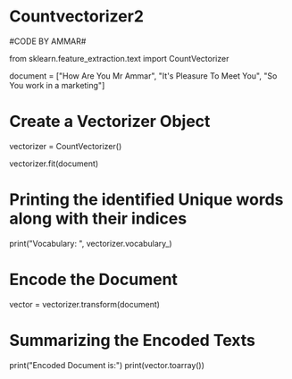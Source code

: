 # Countvectorizer2



#CODE BY AMMAR#



from sklearn.feature_extraction.text import CountVectorizer

document = ["How Are You Mr Ammar",
			"It's Pleasure To Meet You",
			"So You work in a marketing"]

# Create a Vectorizer Object
vectorizer = CountVectorizer()

vectorizer.fit(document)

# Printing the identified Unique words along with their indices
print("Vocabulary: ", vectorizer.vocabulary_)

# Encode the Document
vector = vectorizer.transform(document)

# Summarizing the Encoded Texts
print("Encoded Document is:")
print(vector.toarray())
